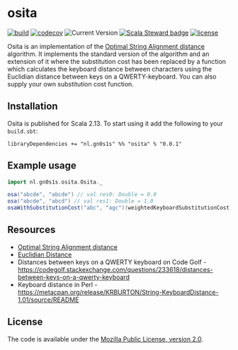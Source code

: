 # osita

[![build](https://github.com/Philippus/osita/workflows/build/badge.svg)](https://github.com/Philippus/osita/actions/workflows/scala.yml?query=workflow%3Abuild+branch%3Amain)
[![codecov](https://codecov.io/gh/Philippus/osita/branch/master/graph/badge.svg)](https://codecov.io/gh/Philippus/osita)
![Current Version](https://img.shields.io/badge/version-0.0.1-brightgreen.svg?style=flat "0.0.1")
[![Scala Steward badge](https://img.shields.io/badge/Scala_Steward-helping-blue.svg?style=flat&logo=data:image/png;base64,iVBORw0KGgoAAAANSUhEUgAAAA4AAAAQCAMAAAARSr4IAAAAVFBMVEUAAACHjojlOy5NWlrKzcYRKjGFjIbp293YycuLa3pYY2LSqql4f3pCUFTgSjNodYRmcXUsPD/NTTbjRS+2jomhgnzNc223cGvZS0HaSD0XLjbaSjElhIr+AAAAAXRSTlMAQObYZgAAAHlJREFUCNdNyosOwyAIhWHAQS1Vt7a77/3fcxxdmv0xwmckutAR1nkm4ggbyEcg/wWmlGLDAA3oL50xi6fk5ffZ3E2E3QfZDCcCN2YtbEWZt+Drc6u6rlqv7Uk0LdKqqr5rk2UCRXOk0vmQKGfc94nOJyQjouF9H/wCc9gECEYfONoAAAAASUVORK5CYII=)](https://scala-steward.org)
[![license](https://img.shields.io/badge/license-MPL%202.0-blue.svg?style=flat "MPL 2.0")](LICENSE)

Osita is an implementation of the [Optimal String Alignment distance](https://en.wikipedia.org/wiki/Damerau%E2%80%93Levenshtein_distance#Optimal_string_alignment_distance)
algorithm. It implements the standard version of the algorithm and an extension of it where the substitution cost has
been replaced by a function which calculates the keyboard distance between characters using the Euclidian distance
between keys on a QWERTY-keyboard.
You can also supply your own substitution cost function.

## Installation
Osita is published for Scala 2.13. To start using it add the following to your `build.sbt`:

```
libraryDependencies += "nl.gn0s1s" %% "osita" % "0.0.1"
```

## Example usage

```scala
import nl.gn0s1s.osita.Osita._

osa("abcde", "abcde") // val res0: Double = 0.0
osa("abcde", "abcd") // val res1: Double = 1.0
osaWithSubstitutionCost("abc", "agc")(weightedKeyboardSubstitutionCost) // val res2: Double = 1.118033988749895

```

## Resources
- [Optimal String Alignment distance](https://en.wikipedia.org/wiki/Damerau%E2%80%93Levenshtein_distance#Optimal_string_alignment_distance)
- [Euclidian Distance](https://en.wikipedia.org/wiki/Euclidean_distance)
- Distances between keys on a QWERTY keyboard on Code Golf - https://codegolf.stackexchange.com/questions/233618/distances-between-keys-on-a-qwerty-keyboard
- Keyboard distance in Perl - https://metacpan.org/release/KRBURTON/String-KeyboardDistance-1.01/source/README

## License
The code is available under the [Mozilla Public License, version 2.0](LICENSE).
